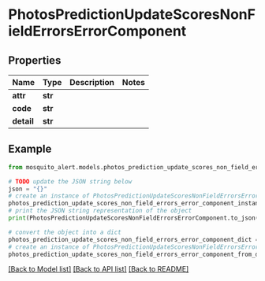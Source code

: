 # PhotosPredictionUpdateScoresNonFieldErrorsErrorComponent


## Properties

Name | Type | Description | Notes
------------ | ------------- | ------------- | -------------
**attr** | **str** |  | 
**code** | **str** |  | 
**detail** | **str** |  | 

## Example

```python
from mosquito_alert.models.photos_prediction_update_scores_non_field_errors_error_component import PhotosPredictionUpdateScoresNonFieldErrorsErrorComponent

# TODO update the JSON string below
json = "{}"
# create an instance of PhotosPredictionUpdateScoresNonFieldErrorsErrorComponent from a JSON string
photos_prediction_update_scores_non_field_errors_error_component_instance = PhotosPredictionUpdateScoresNonFieldErrorsErrorComponent.from_json(json)
# print the JSON string representation of the object
print(PhotosPredictionUpdateScoresNonFieldErrorsErrorComponent.to_json())

# convert the object into a dict
photos_prediction_update_scores_non_field_errors_error_component_dict = photos_prediction_update_scores_non_field_errors_error_component_instance.to_dict()
# create an instance of PhotosPredictionUpdateScoresNonFieldErrorsErrorComponent from a dict
photos_prediction_update_scores_non_field_errors_error_component_from_dict = PhotosPredictionUpdateScoresNonFieldErrorsErrorComponent.from_dict(photos_prediction_update_scores_non_field_errors_error_component_dict)
```
[[Back to Model list]](../README.md#documentation-for-models) [[Back to API list]](../README.md#documentation-for-api-endpoints) [[Back to README]](../README.md)


